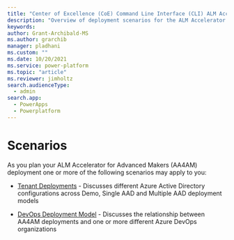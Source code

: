 ```yaml
---
title: "Center of Excellence (CoE) Command Line Interface (CLI) ALM Accelerator Deployment Scenarios"
description: "Overview of deployment scenarios for the ALM Accelerator using the Center of Excellence (CoE) Command Line Interface (CLI)"
keywords: 
author: Grant-Archibald-MS
ms.author: grarchib
manager: pladhani
ms.custom: ""
ms.date: 10/20/2021
ms.service: power-platform
ms.topic: "article"
ms.reviewer: jimholtz
search.audienceType: 
  - admin
search.app: 
  - PowerApps
  - Powerplatform
---
```


# Scenarios

As you plan your ALM Accelerator for Advanced Makers (AA4AM) deployment one or more of the following scenarios may apply to you:

- [Tenant Deployments](./tenant-deployments.md) - Discusses different Azure Active Directory configurations across Demo, Single AAD and Multiple AAD deployment models

- [DevOps Deployment Model](./devops-deployment-model.md) - Discusses the relationship between AA4AM deployments and one or more different Azure DevOps organizations
